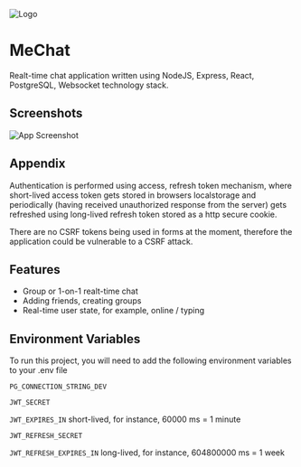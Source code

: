 ![Logo](https://i.imgur.com/cSIjrg4.png)

# MeChat

Realt-time chat application written using NodeJS, Express, React, PostgreSQL, Websocket technology stack.


## Screenshots

![App Screenshot](https://i.imgur.com/olFvbyM.png)


## Appendix

Authentication is performed using access, refresh token mechanism, where short-lived access token gets stored in browsers localstorage and periodically (having received unauthorized response from the server) gets refreshed using long-lived refresh token stored as a http secure cookie.

There are no CSRF tokens being used in forms at the moment, therefore the application could be vulnerable to a CSRF attack.


## Features

- Group or 1-on-1 realt-time chat
- Adding friends, creating groups
- Real-time user state, for example, online / typing


## Environment Variables

To run this project, you will need to add the following environment variables to your .env file

`PG_CONNECTION_STRING_DEV`

`JWT_SECRET`

`JWT_EXPIRES_IN` short-lived, for instance, 60000 ms = 1 minute

`JWT_REFRESH_SECRET`

`JWT_REFRESH_EXPIRES_IN` long-lived, for instance, 604800000 ms = 1 week
